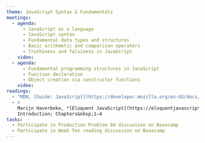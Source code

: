 ```yaml
---
theme: JavaScript Syntax & Fundamentals
meetings:
  - agenda:
      - JavaScript as a language
      - JavaScript syntax
      - Fundamental data types and structures
      - Basic arithmetic and comparison operators
      - Truthiness and falsiness in JavaScript
    video:
  - agenda:
      - Fundamental programming structures in JavaScript
      - Function declaration
      - Object creation via constructor functions
    video:
readings:
  - "MDN, [Guide: JavaScript](https://developer.mozilla.org/en-US/docs/Web/JavaScript)"
  - >
    Marijn Haverbeke, *[Eloquent JavaScript](https://eloquentjavascript.net/), 3rd ed.*,
    Introduction; Chapters&nbsp;1–4
tasks:
  - Participate in Production Problem 04 discussion on Basecamp
  - Participate in Week Ten reading discussion on Basecamp
---
```

